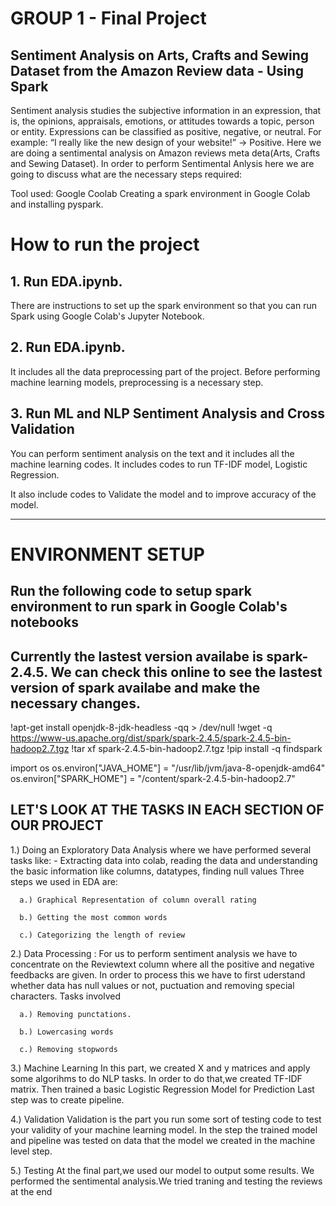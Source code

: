 # GROUP 1 - Final Project

## Sentiment Analysis on Arts, Crafts and Sewing Dataset from the Amazon Review data - Using Spark
Sentiment analysis studies the subjective information in an expression, that is, the opinions, appraisals, emotions, or attitudes towards a topic, person or entity. Expressions can be classified as positive, negative, or neutral. For example: “I really like the new design of your website!” → Positive.
Here we are doing a sentimental analysis on Amazon reviews meta deta(Arts, Crafts and Sewing Dataset).
In order to perform Sentimental Anlysis here we are going to discuss what are the necessary steps required:

Tool used: Google Coolab
Creating a spark environment in Google Colab and installing pyspark.

# How to run the project

## 1. Run EDA.ipynb. 
There are instructions to set up the spark environment so that you can run Spark using Google Colab's Jupyter Notebook. 

## 2. Run EDA.ipynb. 
It includes all the data preprocessing part of the project. Before performing machine learning models, preprocessing is a necessary step. 

## 3. Run ML and NLP Sentiment Analysis and Cross Validation
You can perform sentiment analysis on the text and it includes all the machine learning codes. It includes codes to run TF-IDF model, Logistic Regression.

It also include codes to Validate the model and to improve accuracy of the model. 

------------------------------------------------------------------------------------------------------------------------------


# ENVIRONMENT SETUP

## Run the following code to setup spark environment to run spark in Google Colab's notebooks

## Currently the lastest version availabe is spark-2.4.5. We can check this online to see the lastest version of spark availabe and make the necessary changes.

!apt-get install openjdk-8-jdk-headless -qq > /dev/null
!wget -q https://www-us.apache.org/dist/spark/spark-2.4.5/spark-2.4.5-bin-hadoop2.7.tgz
!tar xf spark-2.4.5-bin-hadoop2.7.tgz
!pip install -q findspark

import os
os.environ["JAVA_HOME"] = "/usr/lib/jvm/java-8-openjdk-amd64"
os.environ["SPARK_HOME"] = "/content/spark-2.4.5-bin-hadoop2.7"

## LET'S LOOK AT THE TASKS IN EACH SECTION OF OUR PROJECT

1.) Doing an Exploratory Data Analysis where we have performed several tasks like:
      - Extracting data into colab, reading the data and understanding the basic information like columns, datatypes, finding         null values
      Three steps we used in EDA are:
     
      a.) Graphical Representation of column overall rating
      
      b.) Getting the most common words 
     
      c.) Categorizing the length of review



2.) Data Processing : For us to perform sentiment analysis we have to concentrate on the Reviewtext column where all the positive and negative feedbacks are given. In order to process this we have to first uderstand whether data has null values or not, puctuation and removing special characters. Tasks involved
      
      a.) Removing punctations.
      
      b.) Lowercasing words
      
      c.) Removing stopwords

3.) Machine Learning
In this part, we created  X and y matrices and apply some algorihms to do NLP tasks.
In order to do that,we created TF-IDF matrix.
Then trained a basic Logistic Regression Model for Prediction
Last step was to create pipeline.


4.) Validation
Validation is the part you run some sort of testing code to test your validity of your machine learning model.
In the step the trained model and pipeline was tested on data that the model we created in the machine level step.


5.) Testing
At the final part,we used our model to output some results. We performed the sentimental analysis.We tried traning and testing the reviews at the end
